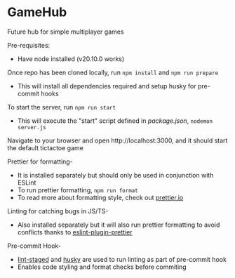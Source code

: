 # GameHub

Future hub for simple multiplayer games

Pre-requisites:

-   Have node installed (v20.10.0 works)

Once repo has been cloned locally, run `npm install` and `npm run prepare`

-   This will install all dependencies required and setup husky for pre-commit hooks

To start the server, run `npm run start`

-   This will execute the "start" script defined in _package.json_, `nodemon server.js`

Navigate to your browser and open http://localhost:3000, and it should start the default tictactoe game

Prettier for formatting-

-   It is installed separately but should only be used in conjunction with ESLint
-   To run prettier formatting, `npm run format`
-   To read more about formatting style, check out [prettier.io](https://prettier.io)

Linting for catching bugs in JS/TS-

-   Also installed separately but it will also run prettier formatting to avoid conflicts thanks to [eslint-plugin-prettier](https://github.com/prettier/eslint-plugin-prettier)

Pre-commit Hook-

-   [lint-staged](https://github.com/lint-staged/lint-staged) and [husky](https://github.com/typicode/husky) are used to run linting as part of pre-commit hook
-   Enables code styling and format checks before commiting
